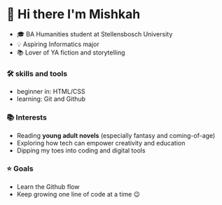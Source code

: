 # 👋 Hi there I'm Mishkah 
- 🎓 BA Humanities student at Stellensbosch University
- 💡 Aspiring Informatics major 
- 📚 Lover of YA fiction and storytelling

### 🛠 skills and tools
- beginner in: HTML/CSS
- learning: Git and Github

### 📚 Interests
- Reading **young adult novels** (especially fantasy and coming-of-age)
- Exploring how tech can empower creativity and education
- Dipping my toes into coding and digital tools

### ⭐ Goals
- Learn the Github flow
- Keep growing one line of code at a time 😉
